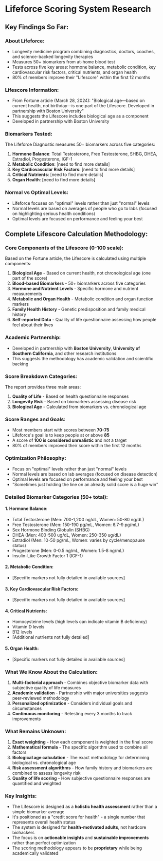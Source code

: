 # Lifeforce Scoring System Research

## Key Findings So Far:

### About Lifeforce:
- Longevity medicine program combining diagnostics, doctors, coaches, and science-backed longevity therapies
- Measures 50+ biomarkers from at-home blood test
- Tests across five key areas: hormone balance, metabolic condition, key cardiovascular risk factors, critical nutrients, and organ health
- 80% of members improve their "Lifescore" within the first 12 months

### Lifescore Information:
- From Fortune article (March 28, 2024): "Biological age—based on current health, not birthday—is one part of the Lifescore. Developed in partnership with Boston University"
- This suggests the Lifescore includes biological age as a component
- Developed in partnership with Boston University

### Biomarkers Tested:
The Lifeforce Diagnostic measures 50+ biomarkers across five categories:

1. **Hormone Balance**: Total Testosterone, Free Testosterone, SHBG, DHEA, Estradiol, Progesterone, IGF-1
2. **Metabolic Condition**: [need to find more details]
3. **Key Cardiovascular Risk Factors**: [need to find more details]
4. **Critical Nutrients**: [need to find more details]
5. **Organ Health**: [need to find more details]

### Normal vs Optimal Levels:
- Lifeforce focuses on "optimal" levels rather than just "normal" levels
- Normal levels are based on averages of people who go to labs (focused on highlighting serious health conditions)
- Optimal levels are focused on performance and feeling your best

## Complete Lifescore Calculation Methodology:

### Core Components of the Lifescore (0-100 scale):
Based on the Fortune article, the Lifescore is calculated using multiple components:

1. **Biological Age** - Based on current health, not chronological age (one part of the score)
2. **Blood-based Biomarkers** - 50+ biomarkers across five categories
3. **Hormone and Nutrient Levels** - Specific hormone and nutrient measurements
4. **Metabolic and Organ Health** - Metabolic condition and organ function markers
5. **Family Health History** - Genetic predisposition and family medical history
6. **Self-reported Data** - Quality of life questionnaire assessing how people feel about their lives

### Academic Partnership:
- Developed in partnership with **Boston University**, **University of Southern California**, and other research institutions
- This suggests the methodology has academic validation and scientific backing

### Score Breakdown Categories:
The report provides three main areas:
1. **Quality of Life** - Based on health questionnaire responses
2. **Longevity Risk** - Based on biomarkers assessing disease risk
3. **Biological Age** - Calculated from biomarkers vs. chronological age

### Score Ranges and Goals:
- Most members start with scores between **70-75**
- Lifeforce's goal is to keep people at or above **85**
- A score of **100 is considered unrealistic** and not a target
- 80% of members improved their score within the first 12 months

### Optimization Philosophy:
- Focus on "optimal" levels rather than just "normal" levels
- Normal levels are based on lab averages (focused on disease detection)
- Optimal levels are focused on performance and feeling your best
- "Sometimes just holding the line on an already solid score is a huge win"


### Detailed Biomarker Categories (50+ total):

#### 1. Hormone Balance:
- Total Testosterone (Men: 700-1,200 ng/dL, Women: 50-80 ng/dL)
- Free Testosterone (Men: 150-190 pg/mL, Women: 6.7-9 pg/mL)
- Sex Hormone Binding Globulin (SHBG)
- DHEA (Men: 400-500 ug/dL, Women: 250-350 ug/dL)
- Estradiol (Men: 10-50 pg/mL, Women: varies by cycle/menopause status)
- Progesterone (Men: 0-0.5 ng/mL, Women: 1.5-8 ng/mL)
- Insulin-Like Growth Factor 1 (IGF-1)

#### 2. Metabolic Condition:
- [Specific markers not fully detailed in available sources]

#### 3. Key Cardiovascular Risk Factors:
- [Specific markers not fully detailed in available sources]

#### 4. Critical Nutrients:
- Homocysteine levels (high levels can indicate vitamin B deficiency)
- Vitamin D levels
- B12 levels
- [Additional nutrients not fully detailed]

#### 5. Organ Health:
- [Specific markers not fully detailed in available sources]

### What We Know About the Calculation:
1. **Multi-factorial approach** - Combines objective biomarker data with subjective quality of life measures
2. **Academic validation** - Partnership with major universities suggests peer-reviewed methodology
3. **Personalized optimization** - Considers individual goals and circumstances
4. **Continuous monitoring** - Retesting every 3 months to track improvements

### What Remains Unknown:
1. **Exact weighting** - How each component is weighted in the final score
2. **Mathematical formula** - The specific algorithm used to combine all factors
3. **Biological age calculation** - The exact methodology for determining biological vs. chronological age
4. **Risk assessment algorithms** - How family history and biomarkers are combined to assess longevity risk
5. **Quality of life scoring** - How subjective questionnaire responses are quantified and weighted

### Key Insights:
- The Lifescore is designed as a **holistic health assessment** rather than a simple biomarker average
- It's positioned as a "credit score for health" - a single number that represents overall health status
- The system is designed for **health-motivated adults**, not hardcore biohackers
- The focus is on **actionable insights** and **sustainable improvements** rather than perfect optimization
- The scoring methodology appears to be **proprietary** while being academically validated


